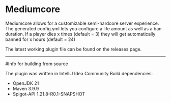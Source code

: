 # Mediumcore
Mediumcore allows for a customizable semi-hardcore server experience.
The generated config.yml lets you configure a life amount as well as a ban duration.
If a player dies x times (default = 3) they will get automatically banned for x hours (default = 24) 

The latest working plugin file can be found on the releases page.

---
#Info for building from source

The plugin was written in IntelliJ Idea Community
Build dependencies:
- OpenJDK 21
- Maven 3.9.9
- Spigot-API 1.21.8-R0.1-SNAPSHOT
